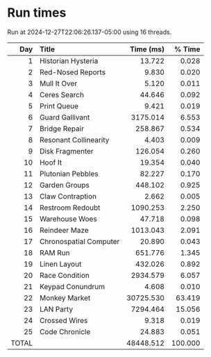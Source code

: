 # Run times

Run at 2024-12-27T22:06:26.137-05:00 using 16 threads.

|   Day | Title                          |       Time (ms) |          % Time |
| ----: | :----------------------------- | --------------: | --------------: |
|     1 | Historian Hysteria             |          13.722 |           0.028 |
|     2 | Red-Nosed Reports              |           9.830 |           0.020 |
|     3 | Mull It Over                   |           5.120 |           0.011 |
|     4 | Ceres Search                   |          44.646 |           0.092 |
|     5 | Print Queue                    |           9.421 |           0.019 |
|     6 | Guard Gallivant                |        3175.014 |           6.553 |
|     7 | Bridge Repair                  |         258.867 |           0.534 |
|     8 | Resonant Collinearity          |           4.403 |           0.009 |
|     9 | Disk Fragmenter                |         126.054 |           0.260 |
|    10 | Hoof It                        |          19.354 |           0.040 |
|    11 | Plutonian Pebbles              |          82.227 |           0.170 |
|    12 | Garden Groups                  |         448.102 |           0.925 |
|    13 | Claw Contraption               |           2.662 |           0.005 |
|    14 | Restroom Redoubt               |        1090.253 |           2.250 |
|    15 | Warehouse Woes                 |          47.718 |           0.098 |
|    16 | Reindeer Maze                  |        1013.043 |           2.091 |
|    17 | Chronospatial Computer         |          20.890 |           0.043 |
|    18 | RAM Run                        |         651.776 |           1.345 |
|    19 | Linen Layout                   |         432.026 |           0.892 |
|    20 | Race Condition                 |        2934.579 |           6.057 |
|    21 | Keypad Conundrum               |           4.608 |           0.010 |
|    22 | Monkey Market                  |       30725.530 |          63.419 |
|    23 | LAN Party                      |        7294.464 |          15.056 |
|    24 | Crossed Wires                  |           9.318 |           0.019 |
|    25 | Code Chronicle                 |          24.883 |           0.051 |
|                                 TOTAL ||       48448.512 |         100.000 |